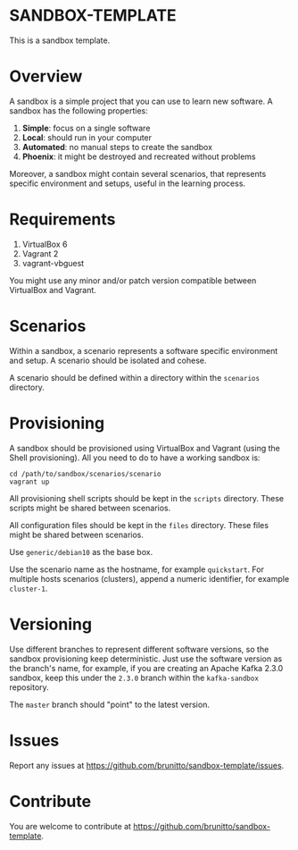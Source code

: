 # SANDBOX-TEMPLATE

This is a sandbox template.

# Overview

A sandbox is a simple project that you can use to learn new software. A sandbox
has the following properties:

1. **Simple**: focus on a single software
2. **Local**: should run in your computer
3. **Automated**: no manual steps to create the sandbox
4. **Phoenix**: it might be destroyed and recreated without problems

Moreover, a sandbox might contain several scenarios, that represents specific
environment and setups, useful in the learning process.

# Requirements

1. VirtualBox 6
2. Vagrant 2
3. vagrant-vbguest

You might use any minor and/or patch version compatible between VirtualBox and
Vagrant.

# Scenarios

Within a sandbox, a scenario represents a software specific environment and
setup. A scenario should be isolated and cohese.

A scenario should be defined within a directory within the `scenarios`
directory.

# Provisioning

A sandbox should be provisioned using VirtualBox and Vagrant (using the Shell
provisioning). All you need to do to have a working sandbox is:

    cd /path/to/sandbox/scenarios/scenario
    vagrant up

All provisioning shell scripts should be kept in the `scripts` directory. These
scripts might be shared between scenarios.

All configuration files should be kept in the `files` directory. These files
might be shared between scenarios.

Use `generic/debian10` as the base box.

Use the scenario name as the hostname, for example `quickstart`. For multiple
hosts scenarios (clusters), append a numeric identifier, for example
`cluster-1`.

# Versioning

Use different branches to represent different software versions, so the sandbox
provisioning keep deterministic. Just use the software version as the branch's
name, for example, if you are creating an Apache Kafka 2.3.0 sandbox, keep this
under the `2.3.0` branch within the `kafka-sandbox` repository.

The `master` branch should "point" to the latest version.

# Issues

Report any issues at https://github.com/brunitto/sandbox-template/issues.

# Contribute

You are welcome to contribute at https://github.com/brunitto/sandbox-template.
